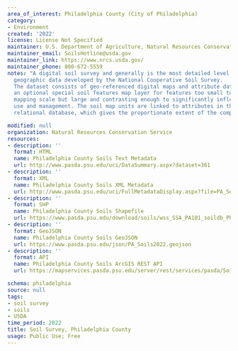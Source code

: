 ```yaml
---
area_of_interest: Philadelphia County (City of Philadelphia)
category:
- Environment
created: '2022'
license: License Not Specified
maintainer: U.S. Department of Agriculture, Natural Resources Conservation Service, National Soil Survey Center
maintainer_email: SoilsHotline@usda.gov
maintainer_link: https://www.nrcs.usda.gov/
maintainer_phone: 800-672-5559
notes: "A digital soil survey and generally is the most detailed level of soil 
  geographic data developed by the National Cooperative Soil Survey.
  The dataset consists of geo-referenced digital maps and attribute data, and it includes 
  an optional special soil features map layer for features too small to delineate at the 
  mapping scale but large and contrasting enough to significantly influence land 
  use and management. The soil map units are linked to attributes in the National Soil Information System
  relational database, which gives the proportionate extent of the component soils and their properties."

modified: null
organization: Natural Resources Conservation Service
resources:
- description: ''
  format: HTML
  name: Philadelphia County Soils Text Metadata
  url: http://www.pasda.psu.edu/uci/DataSummary.aspx?dataset=361
- description: ''
  format: XML
  name: Philadelphia County Soils XML Metadata
  url: http://www.pasda.psu.edu/uci/FullMetadataDisplay.aspx?file=PA_Soils2022.xml
- description: ''
  format: SHP
  name: Philadelphia County Soils Shapefile
  url: https://www.pasda.psu.edu/download/soils/wss_SSA_PA101_soildb_Philadelphia_PA_2003_[2022-09-06].zip
- description: ''
  format: GeoJSON
  name: Philadelphia County Soils GeoJSON
  url: https://www.pasda.psu.edu/json/PA_Soils2022.geojson
- description: ''
  format: API
  name: Philadelphia County Soils ArcGIS REST API
  url: https://mapservices.pasda.psu.edu/server/rest/services/pasda/Soils_PA/MapServer

schema: philadelphia
source: null
tags: 
- soil survey
- soils
- USDA
time_period: 2022
title: Soil Survey, Philadelphia County
usage: Public Use; Free
---
```

